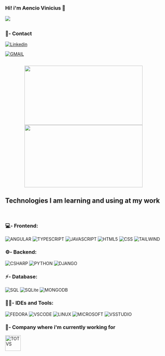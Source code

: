 ### Hi! i'm Aencio Vinicius 🤠

![](https://komarev.com/ghpvc/?username=AencioVinicius2&style=for-the-badge)

##

### 📱- Contact

[![Linkedin](https://img.shields.io/badge/LinkedIn-0077B5?style=for-the-badge&logo=linkedin&logoColor=white)](https://www.linkedin.com/in/aencio-vinicius-4057a825b/)

<a href="https://mail.google.com/mail/?view=cm&fs=1&to=aenciosilva@gmail.com"> 
  <img align="center" alt="GMAIL" src="https://img.shields.io/badge/Gmail-D14836?style=for-the-badge&logo=gmail&logoColor=white"/>
</a>

##

<div align="center">
  <img height="190em" width="380em" src="https://github-readme-stats.vercel.app/api?username=AencioVinicius2&show_icons=true&theme=dark"/>
  
  <img height="200em" width="380em" src="https://github-readme-stats.vercel.app/api/top-langs/?username=AencioVinicius2&layout=compact&langs_count=7&theme=dark"/>

  <!--
   <img height="240em" width="380em" src="https://github-readme-stats.vercel.app/api/top-langs/?username=AencioVinicius2&theme=dark"/>-->

</div>

## Technologies I am learning and using at my work

<div style="display:inline_block"><br>

  ### 💻- Frontend:

  <img align="center" alt="ANGULAR" src="https://img.shields.io/badge/Angular-DD0031?style=for-the-badge&logo=angular&logoColor=white"/>

  <img align="center" alt="TYPESCRIPT" src="https://img.shields.io/badge/TypeScript-007ACC?style=for-the-badge&logo=typescript&logoColor=white"/>

  <img align="center" alt="JAVASCRIPT" src="https://img.shields.io/badge/JavaScript-F7DF1E?style=for-the-badge&logo=javascript&logoColor=black"/>

  <img align="center" alt="HTML5" src="https://img.shields.io/badge/HTML5-E34F26?style=for-the-badge&logo=html5&logoColor=white"/>

  <img align="center" alt="CSS" src="https://img.shields.io/badge/CSS3-1572B6?style=for-the-badge&logo=css3&logoColor=white"/>

  <img align="center" alt="TAILWIND" src="https://img.shields.io/badge/Tailwind_CSS-38B2AC?style=for-the-badge&logo=tailwind-css&logoColor=white"/> 

  ### ⚙️- Backend:

  <img align="center" alt="CSHARP" src="https://img.shields.io/badge/C%23-239120?style=for-the-badge&logo=c-sharp&logoColor=white"/>

  <img align="center" alt="PYTHON" src="https://img.shields.io/badge/Python-14354C?style=for-the-badge&logo=python&logoColor=white"/>
  
  <img align="center" alt="DJANGO" src="https://img.shields.io/badge/Django-092E20?style=for-the-badge&logo=django&logoColor=white"/> 
  
  ### ⚡- Database:

  <img align="center" alt="SQL" src="https://img.shields.io/badge/Microsoft_SQL_Server-CC2927?style=for-the-badge&logo=microsoft-sql-server&logoColor=white"/>   

  <img align="center" alt="SQLite" src="https://img.shields.io/badge/SQLite-07405E?style=for-the-badge&logo=sqlite&logoColor=white"/>   

  <img align="center" alt="MONGODB" src="https://img.shields.io/badge/MongoDB-4EA94B?style=for-the-badge&logo=mongodb&logoColor=white"/>   

  ### 👩‍💻- IDEs and Tools:
  
  <img align="center" alt="FEDORA" src="https://img.shields.io/badge/Fedora-294172?style=for-the-badge&logo=fedora&logoColor=white"/>

  <img align="center" alt="VSCODE" src="https://img.shields.io/badge/Visual_Studio_Code-0078D4?style=for-the-badge&logo=visual%20studio%20code&logoColor=white"/>

  <img align="center" alt="LINUX" src="https://img.shields.io/badge/Linux-FCC624?style=for-the-badge&logo=linux&logoColor=black"/>

  <img align="center" alt="MICROSOFT" src="https://img.shields.io/badge/Windows-0078D6?style=for-the-badge&logo=windows&logoColor=white"/>

  <img align="center" alt="VSSTUDIO" src="https://img.shields.io/badge/Visual_Studio-5C2D91?style=for-the-badge&logo=visual%20studio&logoColor=white"/>

  ### 🏢- Company where i'm currently working for

  <img align="center" alt="TOTVS" height="50px" src="https://camo.githubusercontent.com/9eb42146b6f405d87cacdb309251273eaa0d3b5871e8f83a64d19cfb12773a03/68747470733a2f2f6173736574732d676c6f62616c2e776562736974652d66696c65732e636f6d2f3632343230323235396364653036376565306130663034382f3633613237666435326330333633383537376565626236385f746f7476732e706e67"/>
</div><br/>






